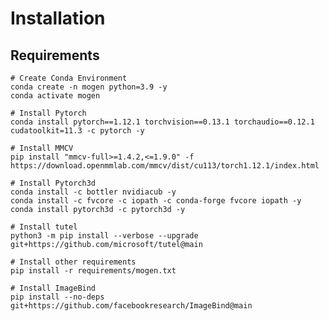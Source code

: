 # Installation

<!-- TOC -->

<!-- - [Requirements](#requirements)
- [Prepare environment](#prepare-environment)
- [Install MMHuman3D](#install-mmhuman3d)
- [A from-scratch setup script](#a-from-scratch-setup-script) -->

<!-- TOC -->

## Requirements

```shell
# Create Conda Environment
conda create -n mogen python=3.9 -y
conda activate mogen

# Install Pytorch
conda install pytorch==1.12.1 torchvision==0.13.1 torchaudio==0.12.1 cudatoolkit=11.3 -c pytorch -y

# Install MMCV
pip install "mmcv-full>=1.4.2,<=1.9.0" -f https://download.openmmlab.com/mmcv/dist/cu113/torch1.12.1/index.html

# Install Pytorch3d
conda install -c bottler nvidiacub -y
conda install -c fvcore -c iopath -c conda-forge fvcore iopath -y
conda install pytorch3d -c pytorch3d -y

# Install tutel
python3 -m pip install --verbose --upgrade git+https://github.com/microsoft/tutel@main

# Install other requirements
pip install -r requirements/mogen.txt

# Install ImageBind
pip install --no-deps git+https://github.com/facebookresearch/ImageBind@main
```